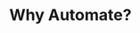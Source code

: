 # Why Automate?

<!--- cSpell:ignore unmanaged practioners Pak Paks Quickstart qube cntk autoplay allowfullscreen -->
